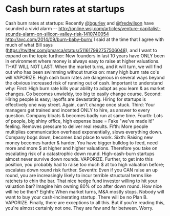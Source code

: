 # Cash burn rates at startups

Cash burn rates at startups: Recently [@bgurley](https://twitter.com/bgurley) and [@fredwilson](https://twitter.com/fredwilson) have sounded a vivid alarm -- http://online.wsj.com/articles/venture-capitalist-sounds-alarm-on-silicon-valley-risk-1410740054 http://avc.com/2014/09/burn-baby-burn/
I said at the time that I agree with much of what Bill says (https://twitter.com/pmarca/status/511617992757506048), and I want to expand on the topic further:
New founders in last 10 years have ONLY been in environment where money is always easy to raise at higher valuations. THAT WILL NOT LAST.
When the market turns, and it will turn, we will find out who has been swimming without trunks on: many high burn rate co's will VAPORIZE.
High cash burn rates are dangerous in several ways beyond the obvious increased risk of running out of cash. Important to understand why:
First: High burn rate kills your ability to adapt as you learn & as market changes. Co becomes unwieldy, too big to easily change course.
Second: Hiring people is easy; layoffs are devastating. Hiring for startups is effectively one way street. Again, can't change once stuck.
Third: Your managers get trained and incented ONLY to hire, as answer to every question. Company bloats & becomes badly run at same time.
Fourth: Lots of people, big shiny office, high expense base = Fake "we've made it!" feeling. Removes pressure to deliver real results.
Fifth: More people multiplies communication overhead exponentially, slows everything down. Company bogs down, becomes bad place to work.
Sixth: Raising new money becomes harder & harder. You have bigger bulldog to feed, need more and more $ at higher and higher valuations.
Therefore you take on escalating risk of a catastrophic down round. High-cash-burn startups almost never survive down rounds. VAPORIZE.
Further, to get into this position, you probably had to raise too much $ at too high valuation before; escalates down round risk further.
Seventh: Even if you CAN raise an up round, you are increasingly likely to incur terrible structural terms like ratchets to chin the bar.
That nice hedge fund investor willing to hit your valuation bar? Imagine him owning 80% of co after down round. How nice will he be then?
Eighth: When market turns, M&A mostly stops. Nobody will want to buy your cash-incinerating startup. There will be no Plan B. VAPORIZE.
Finally, there are exceptions to all this. But if you're reading this, you're almost certainly not one. They are few and far between.
Worry.
